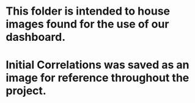 # This folder is intended to house images found for the use of our dashboard.

# Initial Correlations was saved as an image for reference throughout the project.
